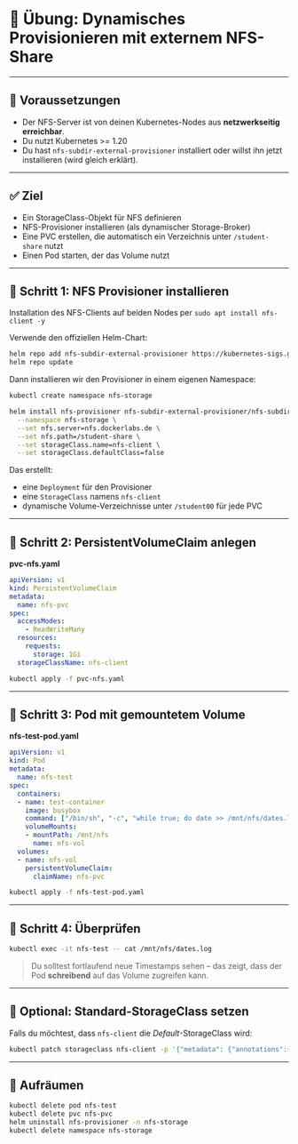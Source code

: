 
# 🧪 Übung: Dynamisches Provisionieren mit externem NFS-Share

---

## 📘 Voraussetzungen

* Der NFS-Server ist von deinen Kubernetes-Nodes aus **netzwerkseitig erreichbar**.
* Du nutzt Kubernetes >= 1.20
* Du hast `nfs-subdir-external-provisioner` installiert oder willst ihn jetzt installieren (wird gleich erklärt).

---

## ✅ Ziel

* Ein StorageClass-Objekt für NFS definieren
* NFS-Provisioner installieren (als dynamischer Storage-Broker)
* Eine PVC erstellen, die automatisch ein Verzeichnis unter `/student-share` nutzt
* Einen Pod starten, der das Volume nutzt

---

## 📁 Schritt 1: NFS Provisioner installieren

Installation des NFS-Clients auf beiden Nodes per
`sudo apt install nfs-client -y`

Verwende den offiziellen Helm-Chart:

```bash
helm repo add nfs-subdir-external-provisioner https://kubernetes-sigs.github.io/nfs-subdir-external-provisioner/
helm repo update
```

Dann installieren wir den Provisioner in einem eigenen Namespace:

```bash
kubectl create namespace nfs-storage

helm install nfs-provisioner nfs-subdir-external-provisioner/nfs-subdir-external-provisioner \
  --namespace nfs-storage \
  --set nfs.server=nfs.dockerlabs.de \
  --set nfs.path=/student-share \
  --set storageClass.name=nfs-client \
  --set storageClass.defaultClass=false
```

Das erstellt:

* eine `Deployment` für den Provisioner
* eine `StorageClass` namens `nfs-client`
* dynamische Volume-Verzeichnisse unter `/student00` für jede PVC

---

## 📁 Schritt 2: PersistentVolumeClaim anlegen

**pvc-nfs.yaml**

```yaml
apiVersion: v1
kind: PersistentVolumeClaim
metadata:
  name: nfs-pvc
spec:
  accessModes:
    - ReadWriteMany
  resources:
    requests:
      storage: 1Gi
  storageClassName: nfs-client
```

```bash
kubectl apply -f pvc-nfs.yaml
```

---

## 📁 Schritt 3: Pod mit gemountetem Volume

**nfs-test-pod.yaml**

```yaml
apiVersion: v1
kind: Pod
metadata:
  name: nfs-test
spec:
  containers:
  - name: test-container
    image: busybox
    command: ["/bin/sh", "-c", "while true; do date >> /mnt/nfs/dates.log; sleep 10; done"]
    volumeMounts:
    - mountPath: /mnt/nfs
      name: nfs-vol
  volumes:
  - name: nfs-vol
    persistentVolumeClaim:
      claimName: nfs-pvc
```

```bash
kubectl apply -f nfs-test-pod.yaml
```

---

## 📁 Schritt 4: Überprüfen

```bash
kubectl exec -it nfs-test -- cat /mnt/nfs/dates.log
```

> Du solltest fortlaufend neue Timestamps sehen – das zeigt, dass der Pod **schreibend** auf das Volume zugreifen kann.

---

## 📁 Optional: Standard-StorageClass setzen

Falls du möchtest, dass `nfs-client` die *Default*-StorageClass wird:

```bash
kubectl patch storageclass nfs-client -p '{"metadata": {"annotations":{"storageclass.kubernetes.io/is-default-class":"true"}}}'
```

---

## 🧹 Aufräumen

```bash
kubectl delete pod nfs-test
kubectl delete pvc nfs-pvc
helm uninstall nfs-provisioner -n nfs-storage
kubectl delete namespace nfs-storage
```

